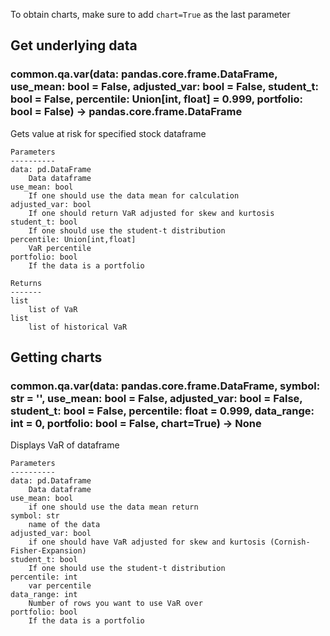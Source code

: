 To obtain charts, make sure to add `chart=True` as the last parameter

## Get underlying data 
### common.qa.var(data: pandas.core.frame.DataFrame, use_mean: bool = False, adjusted_var: bool = False, student_t: bool = False, percentile: Union[int, float] = 0.999, portfolio: bool = False) -> pandas.core.frame.DataFrame

Gets value at risk for specified stock dataframe

    Parameters
    ----------
    data: pd.DataFrame
        Data dataframe
    use_mean: bool
        If one should use the data mean for calculation
    adjusted_var: bool
        If one should return VaR adjusted for skew and kurtosis
    student_t: bool
        If one should use the student-t distribution
    percentile: Union[int,float]
        VaR percentile
    portfolio: bool
        If the data is a portfolio

    Returns
    -------
    list
        list of VaR
    list
        list of historical VaR

## Getting charts 
### common.qa.var(data: pandas.core.frame.DataFrame, symbol: str = '', use_mean: bool = False, adjusted_var: bool = False, student_t: bool = False, percentile: float = 0.999, data_range: int = 0, portfolio: bool = False, chart=True) -> None

Displays VaR of dataframe

    Parameters
    ----------
    data: pd.Dataframe
        Data dataframe
    use_mean: bool
        if one should use the data mean return
    symbol: str
        name of the data
    adjusted_var: bool
        if one should have VaR adjusted for skew and kurtosis (Cornish-Fisher-Expansion)
    student_t: bool
        If one should use the student-t distribution
    percentile: int
        var percentile
    data_range: int
        Number of rows you want to use VaR over
    portfolio: bool
        If the data is a portfolio
